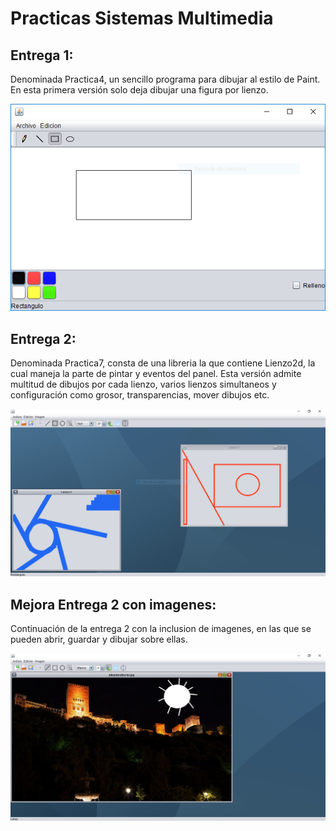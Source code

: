 # Practicas Sistemas Multimedia

## Entrega 1:

Denominada Practica4, un sencillo programa para dibujar al estilo de Paint.
En esta primera versión solo deja dibujar una figura por lienzo.

![Ejemplo P4](/images/p4.PNG)

## Entrega 2:

Denominada Practica7, consta de una libreria la que contiene Lienzo2d, la cual maneja la parte de pintar
y eventos del panel. Esta versión admite multitud de dibujos por cada lienzo, varios lienzos simultaneos y
configuración como grosor, transparencias, mover dibujos etc.

![Ejemplo P7](/images/p7.PNG)

## Mejora Entrega 2 con imagenes:

Continuación de la entrega 2 con la inclusion de imagenes, en las que se pueden abrir, guardar y dibujar sobre ellas.

![Ejemplo P8](/images/p8.PNG)
